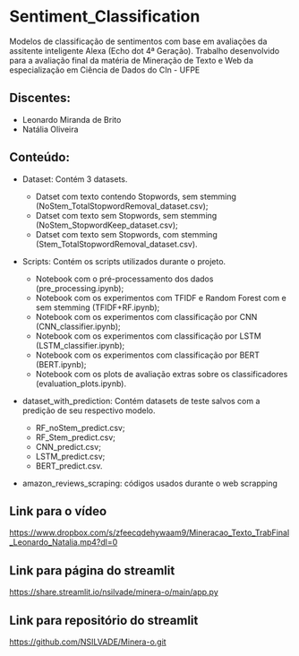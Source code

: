 # Sentiment_Classification
Modelos de classificação de sentimentos com base em avaliações da assitente inteligente Alexa (Echo dot 4ª Geração). Trabalho desenvolvido para a avaliação final da matéria de Mineração de Texto e Web da especialização em Ciência de Dados do CIn - UFPE

## Discentes:
- Leonardo Miranda de Brito
- Natália Oliveira

## Conteúdo:
- Dataset: Contém 3 datasets.
  - Datset com texto contendo Stopwords, sem stemming (NoStem_TotalStopwordRemoval_dataset.csv);
  - Datset com texto sem Stopwords, sem stemming (NoStem_StopwordKeep_dataset.csv);
  - Datset com texto sem Stopwords, com stemming (Stem_TotalStopwordRemoval_dataset.csv).

- Scripts: Contém os scripts utilizados durante o projeto.
  - Notebook com o pré-processamento dos dados (pre_processing.ipynb);
  - Notebook com os experimentos com TFIDF e Random Forest com e sem stemming (TFIDF+RF.ipynb);
  - Notebook com os experimentos com classificação por CNN (CNN_classifier.ipynb);
  - Notebook com os experimentos com classificação por LSTM (LSTM_classifier.ipynb);
  - Notebook com os experimentos com classificação por BERT (BERT.ipynb);
  - Notebook com os plots de avaliação extras sobre os classificadores (evaluation_plots.ipynb).

- dataset_with_prediction: Contém datasets de teste salvos com a predição de seu respectivo modelo.
  -  RF_noStem_predict.csv;
  -  RF_Stem_predict.csv;
  -  CNN_predict.csv;
  -  LSTM_predict.csv;
  -  BERT_predict.csv.

- amazon_reviews_scraping: códigos usados durante o web scrapping

## Link para o vídeo
https://www.dropbox.com/s/zfeecqdehywaam9/Mineracao_Texto_TrabFinal_Leonardo_Natalia.mp4?dl=0

## Link para página do streamlit
https://share.streamlit.io/nsilvade/minera-o/main/app.py

## Link para repositório do streamlit
https://github.com/NSILVADE/Minera-o.git
